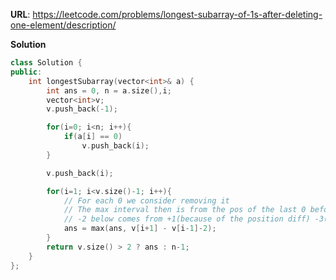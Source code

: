 **URL**: https://leetcode.com/problems/longest-subarray-of-1s-after-deleting-one-element/description/

**Solution**
```C++
class Solution {
public:
    int longestSubarray(vector<int>& a) {
        int ans = 0, n = a.size(),i;
        vector<int>v;
        v.push_back(-1);

        for(i=0; i<n; i++){
            if(a[i] == 0)
                v.push_back(i);
        }

        v.push_back(i);

        for(i=1; i<v.size()-1; i++){
            // For each 0 we consider removing it
            // The max interval then is from the pos of the last 0 before it to the pos of the last 0 after it
            // -2 below comes from +1(because of the position diff) -3(removing all 3 zeros) 
            ans = max(ans, v[i+1] - v[i-1]-2);
        }
        return v.size() > 2 ? ans : n-1;
    }
};
```
